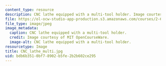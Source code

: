 ```yaml
---
content_type: resource
description: CNC lathe equipped with a multi-tool holder. Image courtesy of MIT OpenCourseWare.
file: https://ol-ocw-studio-app-production.s3.amazonaws.com/courses/2-670-mechanical-engineering-tools-january-iap-2004/bdb6b3510bf78902b5fe2b2b602ce295_CNC_lathe_multi.jpg
file_type: image/jpeg
image_metadata:
  caption: CNC lathe equipped with a multi-tool holder.
  credit: Image courtesy of MIT OpenCourseWare.
  image-alt: CNC lathe equipped with a multi-tool holder.
resourcetype: Image
title: CNC_lathe_multi.jpg
uid: bdb6b351-0bf7-8902-b5fe-2b2b602ce295
---
```

